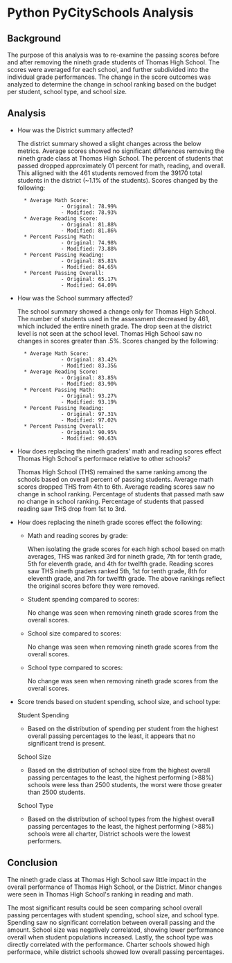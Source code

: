 # **Python PyCitySchools Analysis**

## Background

The purpose of this analysis was to re-examine the passing scores before and after removing the nineth grade students of Thomas High School. The scores were averaged for each school, and further subdivided into the individual grade performances. The change in the score outcomes was analyzed to determine the change in school ranking based on the budget per student, school type, and school size.

## Analysis

* How was the District summary affected?

    The district summary showed a slight changes across the below metrics. Average scores showed no significant differences removing the nineth grade class at Thomas High School. The percent of students that passed dropped approximately 01 percent for math, reading, and overall. This alligned with the 461 students removed from the 39170 total students in the district (~1.1% of the students). Scores changed by the following:

        * Average Math Score:
                    - Original: 78.99%
                    - Modified: 78.93%
        * Average Reading Score:
                    - Original: 81.88%
                    - Modified: 81.86%
        * Percent Passing Math:
                    - Original: 74.98%
                    - Modified: 73.88%
        * Percent Passing Reading:
                    - Original: 85.81%
                    - Modified: 84.65%
        * Percent Passing Overall:
                    - Original: 65.17%
                    - Modified: 64.09%

* How was the School summary affected?

    The school summary showed a change only for Thomas High School. The number of students used in the assessment decreased by 461, which included the entire nineth grade. The drop seen at the district level is not seen at the school level. Thomas High School saw no changes in scores greater than .5%. Scores changed by the following:
        
        * Average Math Score:
                    - Original: 83.42%
                    - Modified: 83.35&
        * Average Reading Score:
                    - Original: 83.85%
                    - Modified: 83.90%
        * Percent Passing Math:
                    - Original: 93.27%
                    - Modified: 93.19%
        * Percent Passing Reading:
                    - Original: 97.31%
                    - Modified: 97.02%
        * Percent Passing Overall:
                    - Original: 90.95%
                    - Modified: 90.63%

* How does replacing the nineth graders' math and reading scores effect Thomas High School's performace relative to other schools?

    Thomas High School (THS) remained the same ranking among the schools based on overall percent of passing students. Average math scores dropped THS from 4th to 6th. Average reading scores saw no change in school ranking. Percentage of students that passed math saw no change in school ranking. Percentage of students that passed reading saw THS drop from 1st to 3rd. 

* How does replacing the nineth grade scores effect the following:

    - Math and reading scores by grade:

        When isolating the grade scores for each high school based on math averages, THS was ranked 3rd for nineth grade, 7th for tenth grade, 5th for eleventh grade, and 4th for twelfth grade. Reading scores saw THS nineth graders ranked 5th, 1st for tenth grade, 8th for eleventh grade, and 7th for twelfth grade. The above rankings reflect the original scores before they were removed. 

    - Student spending compared to scores:

        No  change was seen when removing nineth grade scores from the overall scores.

    - School size compared to scores:

        No  change was seen when removing nineth grade scores from the overall scores.

    - School type compared to scores:

        No  change was seen when removing nineth grade scores from the overall scores.

* Score trends based on student spending, school size, and school type:

    Student Spending
    - Based on the distribution of spending per student from the highest overall passing percentages to the least, it appears that no significant trend is present.

    School Size
    - Based on the distribution of school size from the highest overall passing percentages to the least, the highest performing (>88%) schools were less than 2500 students, the worst were those greater than 2500 students.

    School Type
    - Based on the distribution of school types from the highest overall passing percentages to the least, the highest performing (>88%) schools were all charter, District schools were the lowest performers.

## Conclusion

The nineth grade class at Thomas High School saw little impact in the overall performance of Thomas High School, or the District. Minor changes were seen in Thomas High School's ranking in reading and math.

The most significant results could be seen comparing school overall passing percentages with student spending, school size, and school type. Spending saw no significant correlation between overall passing and the amount. School size was negatively correlated, showing lower performance overall when student populations increased. Lastly, the school type was directly correlated with the performance. Charter schools showed high performace, while district schools showed low overall passing percentages.